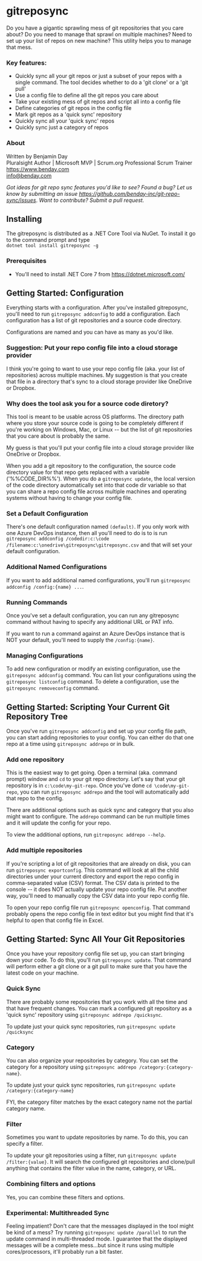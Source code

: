 # gitreposync
Do you have a gigantic sprawling mess of git repositories that you care about? 
Do you need to manage that sprawl on multiple machines? Need to set up your 
list of repos on new machine? 
This utility helps you 
to manage that mess. 

### Key features:
- Quickly sync all your git repos or just a subset of your repos with a single command. The tool decides whether to do a 
'git clone' or a 'git pull'
- Use a config file to define all the git repos you care about
- Take your existing mess of git repos and script all into a config file
- Define categories of git repos in the config file
- Mark git repos as a 'quick sync' repository
- Quickly sync all your 'quick sync' repos
- Quickly sync just a category of repos

### About

Written by Benjamin Day  
Pluralsight Author | Microsoft MVP | Scrum.org Professional Scrum Trainer  
https://www.benday.com  
info@benday.com 

*Got ideas for git repo sync features you'd like to see? Found a bug? 
Let us know by submitting an issue https://github.com/benday-inc/git-repo-sync/issues*. *Want to contribute? Submit a pull request.*

## Installing
The gitreposync is distributed as a .NET Core Tool via NuGet. To install it go to the command prompt and type  
`dotnet tool install gitreposync -g`

### Prerequisites
- You'll need to install .NET Core 7 from https://dotnet.microsoft.com/

## Getting Started: Configuration
Everything starts with a configuration. After you've installed gitreposync, you'll need to 
run `gitreposync addconfig` to add a configuration. Each configuration has a list of git repositories and a source code directory. 

Configurations are named and you can have as many as you'd like.

### Suggestion: Put your repo config file into a cloud storage provider
I think you're going to want to use your repo config file (aka. your list of repositories) across multiple machines.
My suggestion is that you create that file in a directory that's sync to a cloud storage provider like OneDrive or Dropbox.

### Why does the tool ask you for a source code diretory?
This tool is meant to be usable across OS platforms. The directory path where you store your source code is
going to be completely different if you're working on Windows, Mac, or Linux -- but the list of git repositories that you 
care about is probably the same.  

My guess is that you'll put your config file into a cloud storage provider like OneDrive or Dropbox.

When you add a git repository to the configuration, the source code directory value for that repo gets replaced with a 
variable ('%%CODE_DIR%%'). When you do a `gitreposync update`, the local version of the code directory automatically
set into that code dir variable so that you can share a repo config file across multiple machines and operating systems 
without having to change your config file.

### Set a Default Configuration
There's one default configuration named `(default)`. If you only work with one Azure DevOps instance, then all you'll need to do is to is run `gitreposync addconfig /codedir:c:\code /filename:c:\onedrive\gitreposync\gitreposync.csv` and that will set your default configuration. 

### Additional Named Configurations
If you want to add additional named configurations, you'll run `gitreposync addconfig /config:{name} ...`. 

### Running Commands
Once you've set a default configuration, you can run any gitreposync command without having to specify any additional URL or PAT info.  

If you want to run a command against an Azure DevOps instance that is NOT your default, you'll need to supply the `/config:{name}`.

### Managing Configurations
To add new configuration or modify an existing configuration, use the `gitreposync addconfig` command. You can list your configurations using the `gitreposync listconfig` command. To delete a configuration, use the `gitreposync removeconfig` command.

## Getting Started: Scripting Your Current Git Repository Tree

Once you've run `gitreposync addconfig` and set up your config file path, you can start adding repositories to your config.
You can either do that one repo at a time using `gitreposync addrepo` or in bulk.

### Add one repository

This is the easiest way to get going. Open a terminal (aka. command prompt) window and `cd` to your git repo directory.
Let's say that your git repository is in `c:\code\my-git-repo`. Once you've done `cd \code\my-git-repo`, you can run
`gitreposync addrepo` and the tool will automatically add that repo to the config.

There are additional options such as quick sync and category that you also might want to configure.  The `addrepo` command
can be run multiple times and it will update the config for your repo.

To view the additional options, run `gitreposync addrepo --help`.

### Add multiple repositories

If you're scripting a lot of git repositories that are already on disk, you can run `gitreposync exportconfig`. This command 
will look at all the child directories under your current directory and export the repo config in comma-separated value (CSV)
format. The CSV data is printed to the console -- it does NOT actually update your repo config file.  Put another way, you'll
need to manually copy the CSV data into your repo config file.  

To open your repo config file run `gitreposync openconfig`. That command probably opens the repo config file in text editor but you might find that it's helpful to open that config file in Excel.  

## Getting Started: Sync All Your Git Repositories

Once you have your repository config file set up, you can start bringing down your code. To do this, you'll run `gitreposync update`.
That command will perform either a git clone or a git pull to make sure that you have the latest code on your machine.

### Quick Sync
There are probably some repositories that you work with all the time and that have frequent changes. 
You can mark a configured git repository as a 'quick sync' repository using `gitreposync addrepo /quicksync`. 

To update just your quick sync repositories, run `gitreposync update /quicksync`

### Category
You can also organize your repositories by category. You can set the category for a repository using `gitreposync addrepo /category:{category-name}`. 

To update just your quick sync repositories, run `gitreposync update /category:{category-name}`

FYI, the category filter matches by the exact category name not the partial category name.

### Filter
Sometimes you want to update repositories by name. To do this, you can specify a filter.

To update your git repositories using a filter, run `gitreposync update /filter:{value}`. It will search the configured 
git repositories and clone/pull anything that contains the filter value in the name, category, or URL.

### Combining filters and options
Yes, you can combine these filters and options.  

### Experimental: Multithreaded Sync
Feeling impatient?  Don't care that the messages displayed in the tool might be kind of a mess?  Try running `gitreposync update /parallel` 
to run the update command in multi-threaded mode.  I guarantee that the displayed messages will be a complete mess...but since it runs 
using multiple cores/processors, it'll probably run a bit faster.  


